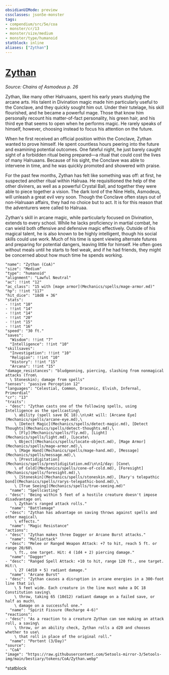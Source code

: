 ```yaml
---
obsidianUIMode: preview
cssclasses: json5e-monster
tags:
- compendium/src/5e/coa
- monster/cr/13
- monster/size/medium
- monster/type/humanoid
statblock: inline
aliases: ["Zythan"]
---
```

# [Zythan](Mechanics\bestiary\npc/zythan-coa.md)
*Source: Chains of Asmodeus p. 26*  

Zythan, like many other Halruaans, spent his early years studying the arcane arts. His talent in Divination magic made him particularly useful to the Conclave, and they quickly sought him out. Under their tutelage, his skill flourished, and he became a powerful mage. Those that know him personally recount his matter-of-fact personality, his green hair, and his third eye that seems to open when he performs magic. He rarely speaks of himself, however, choosing instead to focus his attention on the future.

When he first received an official position within the Conclave, Zythan wanted to prove himself. He spent countless hours peering into the future and examining potential outcomes. One fateful night, he just barely caught sight of a forbidden ritual being prepared—a ritual that could cost the lives of many Halruaans. Because of his sight, the Conclave was able to intervene in time, and he was quickly promoted and showered with praise.

For the past few months, Zythan has felt like something was off: at first, he suspected another ritual within Halruaa. He requisitioned the help of the other diviners, as well as a powerful Crystal Ball, and together they were able to piece together a vision. The dark lord of the Nine Hells, Asmodeus, will unleash a great evil very soon. Though the Conclave often stays out of non-Halruaan affairs, they had no choice but to act. It is for this reason that the adventurers were called to Halruaa.

Zythan's skill in arcane magic, while particularly focused on Divination, extends to every school. While he lacks proficiency in martial combat, he can wield both offensive and defensive magic effectively. Outside of his magical talent, he is also known to be highly intelligent, though his social skills could use work. Much of his time is spent viewing alternate futures and preparing for potential dangers, leaving little for himself. He often goes without meals until he starts to feel weak, and if he had friends, they might be concerned about how much time he spends working.

```statblock
"name": "Zythan (CoA)"
"size": "Medium"
"type": "humanoid"
"alignment": "Lawful Neutral"
"ac": !!int "12"
"ac_class": "15 with [mage armor](Mechanics/spells/mage-armor.md)"
"hp": !!int "117"
"hit_dice": "18d8 + 36"
"stats":
- !!int "10"
- !!int "14"
- !!int "14"
- !!int "20"
- !!int "15"
- !!int "16"
"speed": "30 ft."
"saves":
  "Wisdom": !!int "7"
  "Intelligence": !!int "10"
"skillsaves":
  "Investigation": !!int "10"
  "Religion": !!int "10"
  "History": !!int "15"
  "Arcana": !!int "15"
"damage_resistances": "bludgeoning, piercing, slashing from nonmagical attacks (from\
  \ Stoneskin); damage from spells"
"senses": "passive Perception 12"
"languages": "Celestial, Common, Draconic, Elvish, Infernal, Primordial"
"cr": "13"
"traits":
- "desc": "Zythan casts one of the following spells, using Intelligence as the spellcasting\
    \ ability (spell save DC 18).\n\nAt will: [Arcane Eye](Mechanics/spells/arcane-eye.md),\
    \ [Detect Magic](Mechanics/spells/detect-magic.md), [Detect Thoughts](Mechanics/spells/detect-thoughts.md),\
    \ [Fly](Mechanics/spells/fly.md), [Light](Mechanics/spells/light.md), [Locate\
    \ Object](Mechanics/spells/locate-object.md), [Mage Armor](Mechanics/spells/mage-armor.md),\
    \ [Mage Hand](Mechanics/spells/mage-hand.md), [Message](Mechanics/spells/message.md),\
    \ [Prestidigitation](Mechanics/spells/prestidigitation.md)\n\n1/day: [Cone\
    \ of Cold](Mechanics/spells/cone-of-cold.md), [Foresight](Mechanics/spells/foresight.md),\
    \ [Stoneskin](Mechanics/spells/stoneskin.md), [Rary's telepathic bond](Mechanics/spells/rarys-telepathic-bond.md),\
    \ [True Seeing](Mechanics/spells/true-seeing.md)"
  "name": "Spellcasting"
- "desc": "Being within 5 feet of a hostile creature doesn't impose disadvantage on\
    \ Zythan's ranged attack rolls."
  "name": "Battlemage"
- "desc": "Zythan has advantage on saving throws against spells and other magical\
    \ effects."
  "name": "Magic Resistance"
"actions":
- "desc": "Zythan makes three Dagger or Arcane Burst attacks."
  "name": "Multiattack"
- "desc": "Melee or Ranged Weapon Attack: +7 to hit, reach 5 ft. or range 20/60\
    \ ft., one target. Hit: 4 (1d4 + 2) piercing damage."
  "name": "Dagger"
- "desc": "Ranged Spell Attack: +10 to hit, range 120 ft., one target. Hit:\
    \ 27 (4d10 + 5) radiant damage."
  "name": "Arcane Burst"
- "desc": "Zythan causes a disruption in arcane energies in a 300-foot line that is\
    \ 5 feet wide. Each creature in the line must make a DC 18 Constitution saving\
    \ throw, taking 65 (10d12) radiant damage on a failed save, or half as much\
    \ damage on a successful one."
  "name": "Spirit Fissure (Recharge 4-6)"
"reactions":
- "desc": "As a reaction to a creature Zythan can see making an attack roll, a saving\
    \ throw, or an ability check, Zythan rolls a d20 and chooses whether to use\
    \ that roll in place of the original roll."
  "name": "Portent (3/Day)"
"source":
- "CoA"
"image": "https://raw.githubusercontent.com/5etools-mirror-3/5etools-img/main/bestiary/tokens/CoA/Zythan.webp"
```
^statblock